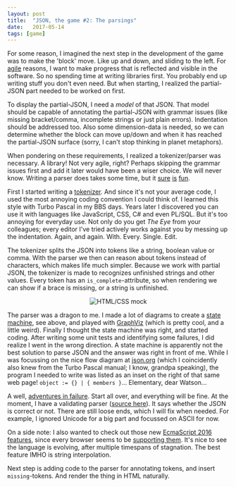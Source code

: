 ```yaml
---
layout: post
title:  "JSON, the game #2: The parsings"
date:   2017-05-14
tags: [game]
---
```


For some reason, I imagined the next step in the development of the game was to make the 'block' move. Like up and down, and sliding to the left. For [agile][agile] reasons, I want to make progress that is reflected and visible in the software. So no spending time at writing libraries first. You probably end up writing stuff you don't even need. But when starting, I realized the partial-JSON part needed to be worked on first.

To display the partial-JSON, I need a _model_ of that JSON. That model should be capable of annotating the partial-JSON with grammar issues (like missing bracket/comma, incomplete strings or just plain errors). Indentation should be addressed too. Also some dimension-data is needed, so we can determine whether the block can move up/down and when it has reached the partial-JSON surface (sorry, I can't stop thinking in planet metaphors).

When pondering on these requirements, I realized a tokenizer/parser was necessary. A library! Not very agile, right? Perhaps skipping the grammar issues first and add it later would have been a wiser choice. We will never know. Writing a parser does takes some time, but it [sure][regexmate] [is][uri] [fun][GWParser].

First I started writing a [tokenizer][tokenizer]. And since it's not your average code, I used the most annoying coding convention I could think of. I learned this style with Turbo Pascal in my BBS days. Years later I discovered you can use it with languages like JavaScript, CSS, C# and even PL/SQL. But it's too annoying for everyday use. Not only do you get _The Eye_ from your colleagues; every editor I've tried actively works against you by messing up the indentation. Again, and again. With. Every. Single. Edit.

The tokenizer splits the JSON into tokens like a string, boolean value or comma. With the parser we then can reason about tokens instead of characters, which makes life much simpler. Because we work with partial JSON, the tokenizer is made to recognizes unfinished strings and other values. Every token has an `is_complete`-attribute, so when rendering we can show if a brace is missing, or a string is unfinished.

<html><center style="margin-bottom:1em"><img src="{{site.baseurl}}/images/json-state-machine.jpg" alt="HTML/CSS mock" title="HTML/CSS mock: the 'ue' token will go from the right to the left"></center></html>

The parser was a dragon to me. I made a lot of diagrams to create a [state machine][fsm], see above, and played with [GraphViz][webgraphviz] (which is pretty cool, and a little weird). Finally I thought the state machine was right, and started coding. After writing some unit tests and identifying some failures, I did realize I went in the wrong direction. A state machine is apparently not the best solution to parse JSON and the answer was right in front of me. While I was focussing on the  nice flow diagram at [json.org][json] (which I coincidently also knew from the Turbo Pascal manual; I know, grandpa speaking), the program I needed to write was listed as an inset on the right of that same web page! `object := {} | { members }`... Elementary, dear Watson...

A well, [adventures in failure][aif]. Start all over, and everything will be fine. At the moment, I have a validating parser ([source here][this-commit]). It says whether the JSON is correct or not. There are still loose ends, which I will fix when needed. For example, I ignored Unicode for a big part and focussed on ASCII for now.

On a side note: I also wanted to check out those new [EcmaScript 2016 features][es6-features], since every browser seems to be [supporting them][es6-compat]. It's nice to see the language is evolving, after multiple timespans of stagnation. The best feature IMHO is string interpolation. 

Next step is adding code to the parser for annotating tokens, and insert `missing`-tokens. And render the thing in HTML naturally.


[agile]: http://agilemanifesto.org
[regexmate]: http://zanstra.com/my/RegexMate.html
[uri]: https://cdn.rawgit.com/doekman/base2/7466e0d79d4f049dfb07e44b78f9e4c23a2ec9f0/src/utils/Parsers/samples/Uri.html
[GWParser]: https://cdn.rawgit.com/doekman/base2/7466e0d79d4f049dfb07e44b78f9e4c23a2ec9f0/src/utils/Parsers/samples/GWParser.html
[tokenizer]: https://github.com/doekman/Json-the-Game/blob/61fcc2afed7bc6647ebd07510dd8af5f59d5960a/json_parser.js "Source-code at GitHub, first version"
[fsm]: https://en.wikipedia.org/wiki/Finite-state_machine
[webgraphviz]: http://webgraphviz.com
[json]: http://json.org
[aif]: https://www.youtube.com/watch?v=AWwQsdHMT7Y "Adventures in Failure, by MC 900ft Jesus"
[es6-features]: http://es6-features.org/
[es6-compat]: http://kangax.github.io/compat-table/es6/
[this-commit]: https://github.com/doekman/Json-the-Game/tree/c6f9cdfd302df48813c9a1f86a85d53b45f68303 "Tokenizer & validating parser"